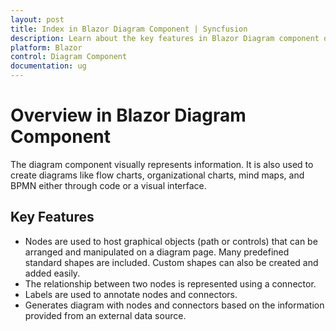 ```yaml
---
layout: post
title: Index in Blazor Diagram Component | Syncfusion 
description: Learn about the key features in Blazor Diagram component of Syncfusion and more details.
platform: Blazor
control: Diagram Component
documentation: ug
---
```


# Overview in Blazor Diagram Component

The diagram component visually represents information. It is also used to create diagrams like flow charts, organizational charts, mind maps, and BPMN either through code or a visual interface.

## Key Features

* Nodes are used to host graphical objects (path or controls) that can be arranged and manipulated on a diagram page. Many predefined standard shapes are included. Custom shapes can also be created and added easily.
* The relationship between two nodes is represented using a connector.
* Labels are used to annotate nodes and connectors.
* Generates diagram with nodes and connectors based on the information provided from an external data source.